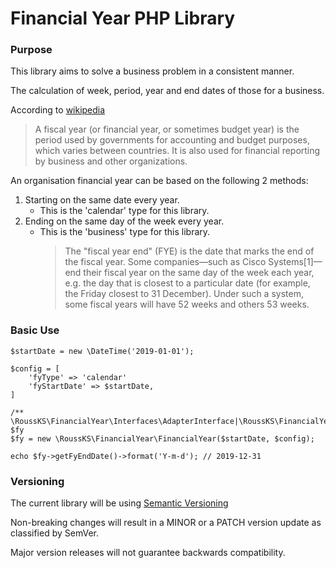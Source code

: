 # Financial Year PHP Library

### Purpose

This library aims to solve a business problem in a consistent manner.

The calculation of week, period, year and end dates of those for a business.

According to [wikipedia](https://en.wikipedia.org/wiki/Fiscal_year)

>A fiscal year (or financial year, or sometimes budget year) is the period used by governments for accounting and budget purposes, which varies between countries. It is also used for financial reporting by business and other organizations.

An organisation financial year can be based on the following 2 methods:
1. Starting on the same date every year.
   - This is the 'calendar' type for this library.
2. Ending on the same day of the week every year.
   - This is the 'business' type for this library.
     >The "fiscal year end" (FYE) is the date that marks the end of the fiscal year. Some companies—such as Cisco Systems[1]—end their fiscal year on the same day of the week each year, e.g. the day that is closest to a particular date (for example, the Friday closest to 31 December). Under such a system, some fiscal years will have 52 weeks and others 53 weeks.
     

### Basic Use
```
$startDate = new \DateTime('2019-01-01');

$config = [
    'fyType' => 'calendar'
    'fyStartDate' => $startDate,
]

/** \RoussKS\FinancialYear\Interfaces\AdapterInterface|\RoussKS\FinancialYear\Adapters\DateTimeAdapter $fy
$fy = new \RoussKS\FinancialYear\FinancialYear($startDate, $config);

echo $fy->getFyEndDate()->format('Y-m-d'); // 2019-12-31 
```

### Versioning
The current library will be using [Semantic Versioning](https://semver.org/)

Non-breaking changes will result in a MINOR or a PATCH version update as classified by SemVer.

Major version releases will not guarantee backwards compatibility.